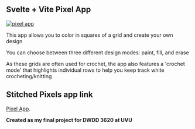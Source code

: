 ## Svelte + Vite Pixel App

[![pixel app](image-url)](/src/assets/screenshot.png)

This app allows you to color in squares of a grid and create your own design

You can choose between three different design modes: paint, fill, and erase

As these grids are often used for crochet, the app also features a 'crochet mode' that highlights individual rows to help you keep track white crocheting/knitting


## Stitched Pixels app link 

[Pixel App](https://pixel-app-svelte.vercel.app/).

**Created as my final project for DWDD 3620 at UVU**

